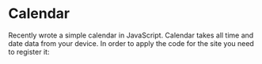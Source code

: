 # Calendar
Recently wrote a simple calendar in JavaScript. Calendar takes all time and date data from your device.
In order to apply the code for the site you need to register it: <script type="text/javascript" src="CALENDAR.js">< / script> and drag the JS file to the site folder.

